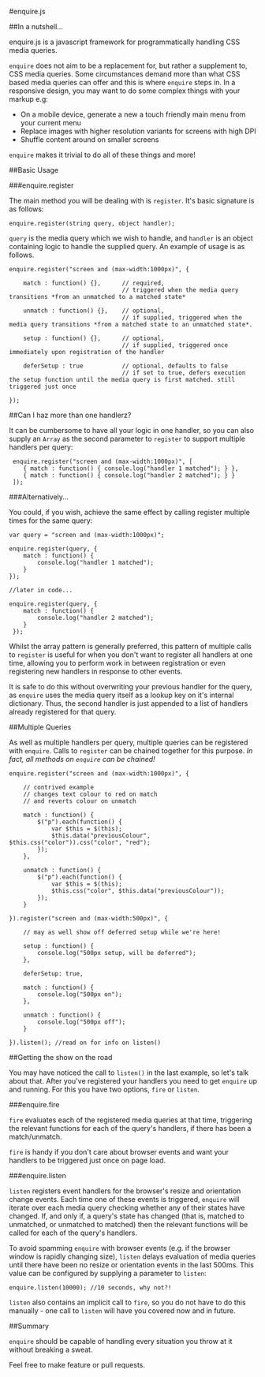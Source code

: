#enquire.js

##In a nutshell...

enquire.js is a javascript framework for programmatically handling CSS media queries.

`enquire` does not aim to be a replacement for, but rather a supplement to, CSS media queries.
Some circumstances demand more than what CSS based media queries can offer and this is where `enquire` steps in.
In a responsive design, you may want to do some complex things with your markup e.g:

 * On a mobile device, generate a new a touch friendly main menu from your current menu
 * Replace images with higher resolution variants for screens with high DPI
 * Shuffle content around on smaller screens

`enquire` makes it trivial to do all of these things and more!

##Basic Usage

###enquire.register

The main method you will be dealing with is `register`. It's basic signature is as follows:

    enquire.register(string query, object handler);

`query` is the media query which we wish to handle, and `handler` is an object containing logic to handle the supplied query.
An example of usage is as follows.

    enquire.register("screen and (max-width:1000px)", {

        match : function() {},      // required,
                                    // triggered when the media query transitions *from an unmatched to a matched state*

        unmatch : function() {},    // optional,
                                    // if supplied, triggered when the media query transitions *from a matched state to an unmatched state*.

        setup : function() {},      // optional,
                                    // if supplied, triggered once immediately upon registration of the handler

        deferSetup : true           // optional, defaults to false
                                    // if set to true, defers execution the setup function until the media query is first matched. still triggered just once

    });


##Can I haz more than one handlerz?

It can be cumbersome to have all your logic in one handler,
so you can also supply an `Array` as the second parameter to `register` to support multiple handlers per query:

     enquire.register("screen and (max-width:1000px)", [
        { match : function() { console.log("handler 1 matched"); } },
        { match : function() { console.log("handler 2 matched"); } }
     ]);

###Alternatively...

You could, if you wish, achieve the same effect by calling register multiple times for the same query:

    var query = "screen and (max-width:1000px)";

    enquire.register(query, {
        match : function() {
            console.log("handler 1 matched");
        }
    });

    //later in code...

    enquire.register(query, {
        match : function() {
            console.log("handler 2 matched");
        }
     });

 Whilst the array pattern is generally preferred, this pattern of multiple calls to `register`
 is useful for when you don't want to register all handlers at one time, allowing you to perform work
 in between registration or even registering new handlers in response to other events.

 It is safe to do this without overwriting your previous handler for the query,
 as `enquire` uses the media query itself as a lookup key on it's internal dictionary. Thus, the second handler is just
 appended to a list of handlers already registered for that query.


##Multiple Queries

As well as multiple handlers per query, multiple queries can be registered with `enquire`.
Calls to `register` can be chained together for this purpose. *In fact, all methods on `enquire` can be chained!*


    enquire.register("screen and (max-width:1000px)", {

        // contrived example
        // changes text colour to red on match
        // and reverts colour on unmatch

        match : function() {
            $("p").each(function() {
                var $this = $(this);
                $this.data("previousColour", $this.css("color")).css("color", "red");
            });
        },

        unmatch : function() {
            $("p").each(function() {
                var $this = $(this);
                $this.css("color", $this.data("previousColour"));
            });
        }

    }).register("screen and (max-width:500px)", {

        // may as well show off deferred setup while we're here!

        setup : function() {
            console.log("500px setup, will be deferred");
        },

        deferSetup: true,

        match : function() {
            console.log("500px on");
        },

        unmatch : function() {
            console.log("500px off");
        }

    }).listen(); //read on for info on listen()



##Getting the show on the road

You may have noticed the call to `listen()` in the last example, so let's talk about that.
After you've registered your handlers you need to get `enquire` up and running.
For this you have two options, `fire` or `listen`.

###enquire.fire

`fire` evaluates each of the registered media queries at that time,
triggering the relevant functions for each of the query's handlers, if there has been a match/unmatch.

`fire` is handy if you don't care about browser events and want your handlers to be triggered just once on page load.

###enquire.listen

`listen` registers event handlers for the browser's resize and orientation change events.
Each time one of these events is triggered, `enquire` will iterate over each media query
checking whether any of their states have changed. If, and only if, a query's state has changed
(that is, matched to unmatched, or unmatched to matched) then the relevant functions will be called for
 each of the query's handlers.

 To avoid spamming `enquire` with browser events (e.g. if the browser window is rapidly changing size),
 `listen` delays evaluation of media queries until there have been no resize or orientation events in the last 500ms.
 This value can be configured by supplying a parameter to `listen`:

    enquire.listen(10000); //10 seconds, why not?!

`listen` also contains an implicit call to `fire`, so you do not have to do this manually -
one call to `listen` will have you covered now and in future.


##Summary

`enquire` should be capable of handling every situation you throw at it without breaking a sweat.

Feel free to make feature or pull requests.



